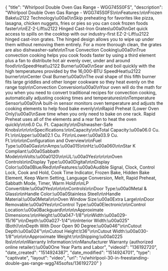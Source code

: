 {
    "title": "Whirlpool Double Oven Gas Range - WGG745S0FS",
    "description": "Whirlpool Double Oven Gas Range - WGG745S0FS\n\nFeatures:\n\nFrozen Bake\u2122 Technology\u00a0\nSkip preheating for favorites like pizza, lasagna, chicken nuggets, fries or pies so you can cook frozen foods faster\n\nEZ-2-Lift\u2122 Hinged Cast-Iron Grates\u00a0\nGet quick access to spills on the cooktop with our industry-first EZ-2-Lift\u2122 hinged cast-iron grates. The hinged design allows you to wipe up under them without removing them entirely. For a more thorough clean, the grates are also dishwasher-safe\n\nTrue Convection Cooking\u00a0\nTrue convection cooking helps you cook foods faster by using a third element plus a fan to distribute hot air evenly over, under and around food\n\nSpeedHeat\u2122 Burner\u00a0\nSear and boil quickly with the high temperatures provided by the 16,000-BTU SpeedHeat\u2122 burner\n\nCenter Oval Burner\u00a0\nThe oval shape of this fifth burner fits large griddles and other longer cookware so they heat evenly on the range top\n\nConvection Conversion\u00a0\nYour oven will do the math for you when you need to convert traditional recipes for convection cooking, automatically adjusting cooking times and temperatures\n\nTemperature Sensor\u00a0\nA built-in sensor monitors oven temperature and adjusts the cooking elements to help food bake evenly\n\nRapid Preheat (Lower Oven Only)\u00a0\nSave time when you only need to bake on one rack. Rapid Preheat uses all of the elements and a rear fan to heat the oven quickly\n\n6.0 Cu. Ft. Capacity\n\nDishwasher-Safe Knobs\n\n\n\nSpecifications:\n\nCapacity\n\nTotal Capacity:\u00a06.0 Cu. Ft.\n\nUpper:\u00a02.1 Cu. Ft\n\nLower:\u00a03.9 Cu. Ft.\n\n\n\nConfiguration and Overview\n\nFuel Type:\u00a0Gas\n\nAmps:\u00a015\n\nHz:\u00a060\n\nStar K Compliant:\u00a0Sabbath Mode\n\nVolts:\u00a0120\n\nUL:\u00a0Yes\n\n\n\nOven Controls\n\nDisplay Type:\u00a0Digital\n\nDisplay Color:\u00a0Blue\/Red\n\nFeatures:\u00a0Audible Signal, Clock, Control Lock, Cook and Hold, Cook Time Indicator, Frozen Bake, Hidden Bake Element, Keep Warm Setting, Language Conversion, Melt, Rapid Preheat, Sabbath Mode, Timer, Warm Hold\n\nLP Convertible:\u00a0Yes\n\n\n\nControls\n\nDoor Type:\u00a0Metal & Glass\n\nHandle Color:\u00a0Stainless Steel\n\nHandle Material:\u00a0Metal\n\nOven Window Size:\u00a0Extra Large\n\nDoor Removable:\u00a0Yes\n\nControl Type:\u00a0Electronic\n\nControl Location:\u00a0Backguard\n\n\n\nApproximate Dimensions:\n\nHeight:\u00a047-1\/8\"\n\nWidth:\u00a029-15\/16\"\n\nDepth:\u00a027-1\/4\"\n\nInterior Width:\u00a025\" (Both)\n\nDepth With Door Open 90 Degree:\u00a046\"\n\nCutout Depth:\u00a024\"\n\nCutout Height:\t36\"\n\nCutout Width:\u00a030-1\/8\"\n\n\n\nApproximate Weight:\n\nShipping:\u00a0225 lbs\n\n\n\nWarranty Information:\n\nManufacturer Warranty (authorized online retailer):\u00a0One Year Parts and Labor",
    "videoid": "136192720",
    "date_created": "1514924387",
    "date_modified": "1514924701",
    "type": "captivate",
    "layout": "video",
    "url": "\/v\/whirlpool-30-in-freestanding-double-gas-range-wgg745sofss\/136192720"
}